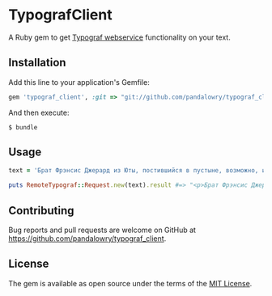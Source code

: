 # TypografClient

A Ruby gem to get [Typograf webservice](https://www.artlebedev.ru/typograf/webservice/) functionality on your text.

## Installation

Add this line to your application's Gemfile:

```ruby
gem 'typograf_client', :git => "git://github.com/pandalowry/typograf_client.git"
```

And then execute:

    $ bundle

<!-- Or install it yourself as:

    $ gem install typograf_client -->

## Usage

```ruby
text = 'Брат Фрэнсис Джерард из Юты, постившийся в пустыне, возможно, и не нашел бы священные документы, если бы не паломник с препоясанными чреслами.'

puts RemoteTypograf::Request.new(text).result #=> "<p>Брат Фрэнсис Джерард из&nbsp;Юты, постившийся в&nbsp;пустыне, возможно, и&nbsp;не&nbsp;нашел&nbsp;бы священные документы, если&nbsp;бы не&nbsp;паломник с&nbsp;препоясанными чреслами.<br />\n</p>" 
```

## Contributing

Bug reports and pull requests are welcome on GitHub at https://github.com/pandalowry/typograf_client.


## License

The gem is available as open source under the terms of the [MIT License](http://opensource.org/licenses/MIT).

